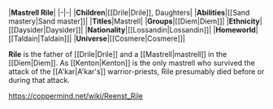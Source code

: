 |**Mastrell Rile**|
|-|-|
|**Children**|[[Drile\|Drile]], Daughters|
|**Abilities**|[[Sand mastery\|Sand master]]|
|**Titles**|Mastrell|
|**Groups**|[[Diem\|Diem]]|
|**Ethnicity**|[[Daysider\|Daysider]]|
|**Nationality**|[[Lossandin\|Lossandin]]|
|**Homeworld**|[[Taldain\|Taldain]]|
|**Universe**|[[Cosmere\|Cosmere]]|

**Rile** is the father of [[Drile\|Drile]] and a [[Mastrell\|mastrell]] in the [[Diem\|Diem]]. As [[Kenton\|Kenton]] is the only mastrell who survived the attack of the [[A'kar\|A'kar's]] warrior-priests, Rile presumably died before or during that attack.



https://coppermind.net/wiki/Reenst_Rile
